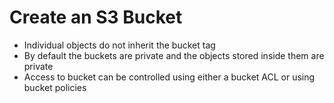 # Create an S3 Bucket

 - Individual objects do not inherit the bucket tag
 - By default the buckets are private and the objects stored inside them are private
 - Access to bucket can be controlled using either a bucket ACL or using bucket policies